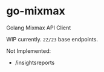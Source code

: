 # go-mixmax
Golang Mixmax API Client

WIP currently. `22/23` base endpoints.

Not Implemented:
* /insightsreports
